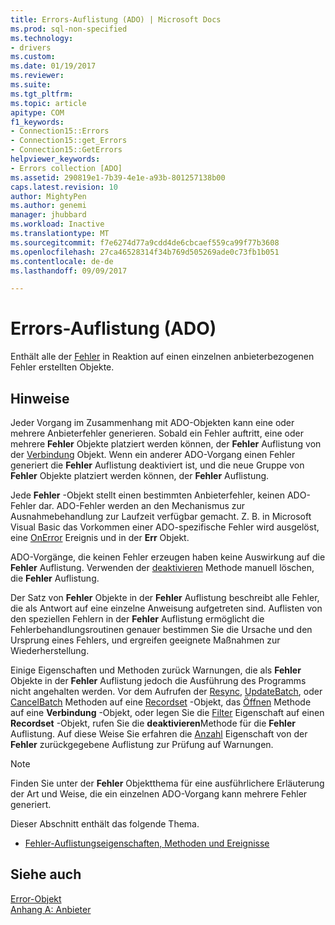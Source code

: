 ```yaml
---
title: Errors-Auflistung (ADO) | Microsoft Docs
ms.prod: sql-non-specified
ms.technology:
- drivers
ms.custom: 
ms.date: 01/19/2017
ms.reviewer: 
ms.suite: 
ms.tgt_pltfrm: 
ms.topic: article
apitype: COM
f1_keywords:
- Connection15::Errors
- Connection15::get_Errors
- Connection15::GetErrors
helpviewer_keywords:
- Errors collection [ADO]
ms.assetid: 290819e1-7b39-4e1e-a93b-801257138b00
caps.latest.revision: 10
author: MightyPen
ms.author: genemi
manager: jhubbard
ms.workload: Inactive
ms.translationtype: MT
ms.sourcegitcommit: f7e6274d77a9cdd4de6cbcaef559ca99f77b3608
ms.openlocfilehash: 27ca46528314f34b769d505269ade0c73fb1b051
ms.contentlocale: de-de
ms.lasthandoff: 09/09/2017

---
```

# <a name="errors-collection-ado"></a>Errors-Auflistung (ADO)
Enthält alle der [Fehler](../../../ado/reference/ado-api/error-object.md) in Reaktion auf einen einzelnen anbieterbezogenen Fehler erstellten Objekte.  
  
## <a name="remarks"></a>Hinweise  
 Jeder Vorgang im Zusammenhang mit ADO-Objekten kann eine oder mehrere Anbieterfehler generieren. Sobald ein Fehler auftritt, eine oder mehrere **Fehler** Objekte platziert werden können, der **Fehler** Auflistung von der [Verbindung](../../../ado/reference/ado-api/connection-object-ado.md) Objekt. Wenn ein anderer ADO-Vorgang einen Fehler generiert die **Fehler** Auflistung deaktiviert ist, und die neue Gruppe von **Fehler** Objekte platziert werden können, der **Fehler** Auflistung.  
  
 Jede **Fehler** -Objekt stellt einen bestimmten Anbieterfehler, keinen ADO-Fehler dar. ADO-Fehler werden an den Mechanismus zur Ausnahmebehandlung zur Laufzeit verfügbar gemacht. Z. B. in Microsoft Visual Basic das Vorkommen einer ADO-spezifische Fehler wird ausgelöst, eine [OnError](../../../ado/reference/rds-api/onerror-event-rds.md) Ereignis und in der **Err** Objekt.  
  
 ADO-Vorgänge, die keinen Fehler erzeugen haben keine Auswirkung auf die **Fehler** Auflistung. Verwenden der [deaktivieren](../../../ado/reference/ado-api/clear-method-ado.md) Methode manuell löschen, die **Fehler** Auflistung.  
  
 Der Satz von **Fehler** Objekte in der **Fehler** Auflistung beschreibt alle Fehler, die als Antwort auf eine einzelne Anweisung aufgetreten sind. Auflisten von den speziellen Fehlern in der **Fehler** Auflistung ermöglicht die Fehlerbehandlungsroutinen genauer bestimmen Sie die Ursache und den Ursprung eines Fehlers, und ergreifen geeignete Maßnahmen zur Wiederherstellung.  
  
 Einige Eigenschaften und Methoden zurück Warnungen, die als **Fehler** Objekte in der **Fehler** Auflistung jedoch die Ausführung des Programms nicht angehalten werden. Vor dem Aufrufen der [Resync](../../../ado/reference/ado-api/resync-method.md), [UpdateBatch](../../../ado/reference/ado-api/updatebatch-method.md), oder [CancelBatch](../../../ado/reference/ado-api/cancelbatch-method-ado.md) Methoden auf eine [Recordset](../../../ado/reference/ado-api/recordset-object-ado.md) -Objekt, das [Öffnen](../../../ado/reference/ado-api/open-method-ado-connection.md) Methode auf eine **Verbindung** -Objekt, oder legen Sie die [Filter](../../../ado/reference/ado-api/filter-property.md) Eigenschaft auf einen **Recordset** -Objekt, rufen Sie die **deaktivieren**Methode für die **Fehler** Auflistung. Auf diese Weise Sie erfahren die [Anzahl](../../../ado/reference/ado-api/count-property-ado.md) Eigenschaft von der **Fehler** zurückgegebene Auflistung zur Prüfung auf Warnungen.  
  
> [!NOTE]
>  Finden Sie unter der **Fehler** Objektthema für eine ausführlichere Erläuterung der Art und Weise, die ein einzelnen ADO-Vorgang kann mehrere Fehler generiert.  
  
 Dieser Abschnitt enthält das folgende Thema.  
  
-   [Fehler-Auflistungseigenschaften, Methoden und Ereignisse](../../../ado/reference/ado-api/errors-collection-properties-methods-and-events.md)  
  
## <a name="see-also"></a>Siehe auch  
 [Error-Objekt](../../../ado/reference/ado-api/error-object.md)   
 [Anhang A: Anbieter](../../../ado/guide/appendixes/appendix-a-providers.md)

